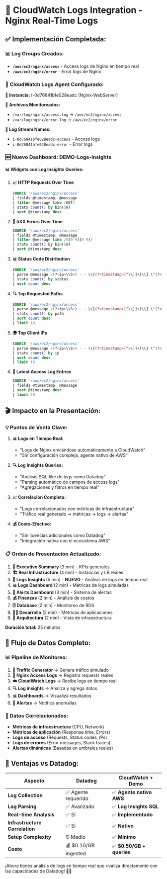 # 📄 CloudWatch Logs Integration - Nginx Real-Time Logs

## ✅ **Implementación Completada:**

### 📊 **Log Groups Creados:**
- **`/aws/ec2/nginx/access`** - Access logs de Nginx en tiempo real
- **`/aws/ec2/nginx/error`** - Error logs de Nginx

### 🔧 **CloudWatch Logs Agent Configurado:**

**📍 Instancia:** i-0d76841bfe028eadc (Nginx-WebServer)

**📁 Archivos Monitoreados:**
- `/var/log/nginx/access.log` → `/aws/ec2/nginx/access`
- `/var/log/nginx/error.log` → `/aws/ec2/nginx/error`

**🔄 Log Stream Names:**
- `i-0d76841bfe028eadc-access` - Access logs
- `i-0d76841bfe028eadc-error` - Error logs

### 🆕 **Nuevo Dashboard: DEMO-Logs-Insights**

#### 📊 **Widgets con Log Insights Queries:**

1. **📈 HTTP Requests Over Time**
   ```sql
   SOURCE '/aws/ec2/nginx/access'
   | fields @timestamp, @message
   | filter @message like /GET/
   | stats count() by bin(5m)
   | sort @timestamp desc
   ```

2. **🚨 5XX Errors Over Time**
   ```sql
   SOURCE '/aws/ec2/nginx/access'
   | fields @timestamp, @message
   | filter @message like /5[0-9][0-9]/
   | stats count() by bin(5m)
   | sort @timestamp desc
   ```

3. **📊 Status Code Distribution**
   ```sql
   SOURCE '/aws/ec2/nginx/access'
   | parse @message /(?<ip>\\S+) - - \\[(?<timestamp>[^\\]]+)\\] \"(?<method>\\S+) (?<path>\\S+) (?<protocol>[^\"]+)\" (?<status>\\d+) (?<size>\\d+)/
   | stats count() by status
   | sort count desc
   ```

4. **🔍 Top Requested Paths**
   ```sql
   SOURCE '/aws/ec2/nginx/access'
   | parse @message /(?<ip>\\S+) - - \\[(?<timestamp>[^\\]]+)\\] \"(?<method>\\S+) (?<path>\\S+) (?<protocol>[^\"]+)\" (?<status>\\d+) (?<size>\\d+)/
   | stats count() by path
   | sort count desc
   | limit 10
   ```

5. **🌍 Top Client IPs**
   ```sql
   SOURCE '/aws/ec2/nginx/access'
   | parse @message /(?<ip>\\S+) - - \\[(?<timestamp>[^\\]]+)\\] \"(?<method>\\S+) (?<path>\\S+) (?<protocol>[^\"]+)\" (?<status>\\d+) (?<size>\\d+)/
   | stats count() by ip
   | sort count desc
   | limit 10
   ```

6. **📄 Latest Access Log Entries**
   ```sql
   SOURCE '/aws/ec2/nginx/access'
   | fields @timestamp, @message
   | sort @timestamp desc
   | limit 20
   ```

## 🎬 **Impacto en la Presentación:**

### 💡 **Puntos de Venta Clave:**

1. **📊 Logs en Tiempo Real:**
   - "Logs de Nginx enviándose automáticamente a CloudWatch"
   - "Sin configuración compleja, agente nativo de AWS"

2. **🔍 Log Insights Queries:**
   - "Análisis SQL-like de logs como Datadog"
   - "Parsing automático de campos de access logs"
   - "Agregaciones y filtros en tiempo real"

3. **📈 Correlación Completa:**
   - "Logs correlacionados con métricas de infraestructura"
   - "Tráfico real generado → métricas → logs → alertas"

4. **💰 Costo-Efectivo:**
   - "Sin licencias adicionales como Datadog"
   - "Integración nativa con el ecosistema AWS"

### 📋 **Orden de Presentación Actualizado:**

1. **🎯 Executive Summary** (3 min) - KPIs generales
2. **🏗️ Real Infrastructure** (4 min) - Instancias y LB reales
3. **📄 Logs Insights** (5 min) - **NUEVO** - Análisis de logs en tiempo real
4. **📊 Logs Dashboard** (2 min) - Métricas de logs simuladas
5. **🚨 Alerts Dashboard** (3 min) - Sistema de alertas
6. **💰 Finanzas** (2 min) - Análisis de costos
7. **🗄️ Database** (2 min) - Monitoreo de RDS
8. **👨‍💻 Desarrollo** (2 min) - Métricas de aplicaciones
9. **🏢 Arquitectura** (2 min) - Vista de infraestructura

**Duración total:** 25 minutos

## 🔄 **Flujo de Datos Completo:**

### 📊 **Pipeline de Monitoreo:**
1. **🚚 Traffic Generator** → Genera tráfico simulado
2. **📄 Nginx Access Logs** → Registra requests reales
3. **☁️ CloudWatch Logs** → Recibe logs en tiempo real
4. **🔍 Log Insights** → Analiza y agrega datos
5. **📊 Dashboards** → Visualiza resultados
6. **🚨 Alertas** → Notifica anomalías

### 🎯 **Datos Correlacionados:**
- **Métricas de infraestructura** (CPU, Network)
- **Métricas de aplicación** (Response time, Errors)
- **Logs de acceso** (Requests, Status codes, IPs)
- **Logs de errores** (Error messages, Stack traces)
- **Alertas dinámicas** (Basadas en umbrales reales)

## 🚀 **Ventajas vs Datadog:**

| Aspecto | Datadog | CloudWatch + Demo |
|---------|---------|-------------------|
| **Log Collection** | ✅ Agente requerido | ✅ **Agente nativo AWS** |
| **Log Parsing** | ✅ Avanzado | ✅ **Log Insights SQL** |
| **Real-time Analysis** | ✅ Sí | ✅ **Implementado** |
| **Infrastructure Correlation** | ✅ Sí | ✅ **Nativo** |
| **Setup Complexity** | ⏰ Medio | ✅ **Mínimo** |
| **Costo** | 💰 $0.10/GB ingested | ✅ **$0.50/GB + queries** |

¡Ahora tienes análisis de logs en tiempo real que rivaliza directamente con las capacidades de Datadog! 🎯✨
